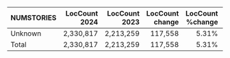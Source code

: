 | NUMSTORIES | LocCount 2024 | LocCount 2023 | LocCount change | LocCount %change | TIV 2024 | TIV 2023 | TIV change | TIV %change |
|---|---:|---:|---:|---:|---:|---:|---:|---:|
| Unknown | 2,330,817 | 2,213,259 | 117,558 | 5.31% | 976,628,990,842 | 927,586,017,191 | 49,042,973,651 | 5.29% |
| Total | 2,330,817 | 2,213,259 | 117,558 | 5.31% | 488,314,495,421 | 463,793,008,595 | 24,521,486,826 | 5.29% |